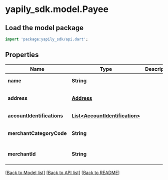 # yapily_sdk.model.Payee

## Load the model package
```dart
import 'package:yapily_sdk/api.dart';
```

## Properties
Name | Type | Description | Notes
------------ | ------------- | ------------- | -------------
**name** | **String** |  | [default to null]
**address** | [**Address**](Address.md) |  | [optional] [default to null]
**accountIdentifications** | [**List&lt;AccountIdentification&gt;**](AccountIdentification.md) |  | [default to []]
**merchantCategoryCode** | **String** |  | [optional] [default to null]
**merchantId** | **String** |  | [optional] [default to null]

[[Back to Model list]](../README.md#documentation-for-models) [[Back to API list]](../README.md#documentation-for-api-endpoints) [[Back to README]](../README.md)


